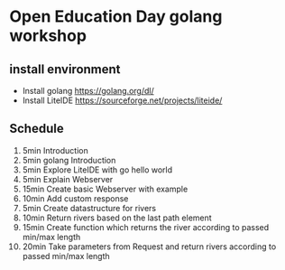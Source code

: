 # Open Education Day golang workshop

## install environment

* Install golang https://golang.org/dl/
* Install LiteIDE https://sourceforge.net/projects/liteide/

## Schedule

1. 5min Introduction
1. 5min golang Introduction
1. 5min Explore LiteIDE with go hello world
1. 5min Explain Webserver 
1. 15min Create basic Webserver with example
1. 10min Add custom response
1. 5min Create datastructure for rivers
1. 10min Return rivers based on the last path element
1. 15min Create function which returns the river according to passed min/max length
1. 20min Take parameters from Request and return rivers according to passed min/max length

